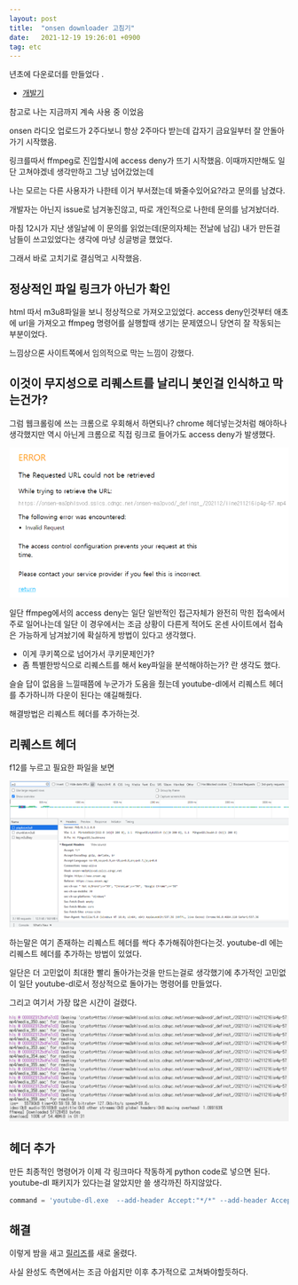 ```yaml
---
layout: post
title:  "onsen downloader 고침기"
date:   2021-12-19 19:26:01 +0900
tag: etc
---
```


년초에 다운로더를 만들었다 .
- [개발기](https://eeeuns.github.io/2021/02/28/onsen/)

참고로 나는 지금까지 계속 사용 중 이었음 

onsen 라디오 업로드가 2주다보니 항상 2주마다 받는데 갑자기 금요일부터 잘 안돌아가기 시작했음.

링크를따서 ffmpeg로 진입할시에 access deny가 뜨기 시작했음. 이때까지만해도 일단 고쳐야겠네 생각만하고 그냥 넘어갔었는데

나는 모르는 다른 사용자가 나한테 이거 부서졌는데 봐줄수있어요?라고 문의를 남겼다.


개발자는 아닌지 issue로 남겨놓진않고, 따로 개인적으로 나한테 문의를 남겨놨더라. 

마침 12시가 지난 생일날에 이 문의를 읽었는데(문의자체는 전날에 남김)
내가 만든걸 남들이 쓰고있었다는 생각에 마냥 싱글벙글 했었다.

그래서 바로 고치기로 결심먹고 시작했음.

## 정상적인 파일 링크가 아닌가 확인

html 따서 m3u8파일을 보니 정상적으로 가져오고있었다.
access deny인것부터 애초에 url을 가져오고 ffmpeg 명령어를 실행할때 생기는 문제였으니 당연히 잘 작동되는 부분이었다.

느낌상으론 사이트쪽에서 임의적으로 막는 느낌이 강했다.

## 이것이 무지성으로 리퀘스트를 날리니 봇인걸 인식하고 막는건가? 

그럼 웹크롤링에 쓰는 크롬으로 우회해서 하면되나? chrome 헤더넣는것처럼 해야하나생각했지만 역시 아닌게 크롬으로 직접 링크로 들어가도 access deny가 발생했다.

![image](/images/onsen/deny.png)


일단 ffmpeg에서의 access deny는 일단 일반적인 접근자체가 완전히 막힌 접속에서 주로 일어나는데 일단 이 경우에서는 조금 상황이 다른게 적어도 온센 사이트에서 접속은 가능하게 남겨놨기에 확실하게 방법이 있다고 생각했다.

- 이게 쿠키쪽으로 넘어가서 쿠키문제인가?
- 좀 특별한방식으로 리퀘스트를 해서 key파일을 분석해야하는가? 란 생각도 했다.

슬슬 답이 없음을 느낄때쯤에 누군가가 도움을 줬는데 youtube-dl에서 리퀘스트 헤더를 추가하니까 다운이 된다는 얘길해줬다.


해결방법은 리퀘스트 헤더를 추가하는것.

## 리퀘스트 헤더

f12를 누르고 필요한 파일을 보면 

![image](/images/onsen/onsen.png)

하는말은 여기 존재하는 리퀘스트 헤더를 싹다 추가해줘야한다는것.
youtube-dl 에는 리퀘스트 헤더를 추가하는 방법이 있었다.

일단은 더 고민없이 최대한 빨리 돌아가는것을 만드는걸로 생각했기에 추가적인 고민없이 일단 youtube-dl로서 정상적으로 돌아가는 명령어를 만들었다.

그리고 여기서 가장 많은 시간이 걸렸다.


![image](/images/onsen/down.png)


## 헤더 추가

만든 최종적인 명령어가 이제 각 링크마다 작동하게 python code로 넣으면 된다. youtube-dl 패키지가 있다는걸 알았지만 쓸 생각까진 하지않았다.

```python
command = 'youtube-dl.exe  --add-header Accept:"*/*" --add-header Accept-Encoding:"gzip, deflate, br" --add-header Accept-Language:"ko-KR,ko;q=0.9,en-US;q=0.8,en;q=0.7,ja;q=0.6" --add-header Connection:"keep-alive" --add-header Host:"onsen-ma3phlsvod.sslcs.cdngc.net" --add-header Origin:"https://www.onsen.ag" --add-header Referer:"https://www.onsen.ag/" --add-header "sec-ch-ua: Google Chrome;v=95, Chromium;v=95, ;Not A Brand;v=99" --add-header sec-ch-ua-mobile:"?0" --add-header sec-ch-ua-platform:""Windows"" --add-header Sec-Fetch-Dest:"empty" --add-header Sec-Fetch-Mode:"cors" --add-header Sec-Fetch-Site:"cross-site" --add-header User-Agent:"Mozilla/5.0 (Windows NT 10.0; Win64; x64) AppleWebKit/537.36 (KHTML, like Gecko) Chrome/95.0.4638.69 Safari/537.36"  --extract-audio  --audio-format mp3 '
```


## 해결

이렇게 밤을 새고 [릴리즈](https://github.com/EeeUnS/onsen-downloader/releases/tag/2.0)를 새로 올렸다.


사실 완성도 측면에서는 조금 아쉽지만 이후 추가적으로 고쳐봐야할듯하다.